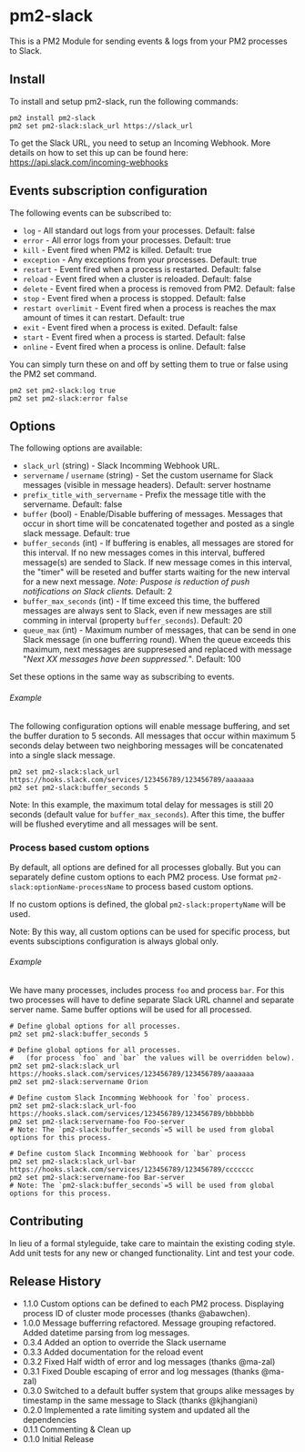 # pm2-slack

This is a PM2 Module for sending events & logs from your PM2 processes to Slack.

## Install

To install and setup pm2-slack, run the following commands:

```
pm2 install pm2-slack
pm2 set pm2-slack:slack_url https://slack_url
```

To get the Slack URL, you need to setup an Incoming Webhook. More details on how to set this up can be found here: https://api.slack.com/incoming-webhooks

## Events subscription configuration

The following events can be subscribed to:

- `log` - All standard out logs from your processes. Default: false
- `error` - All error logs from your processes. Default: true
- `kill` - Event fired when PM2 is killed. Default: true
- `exception` - Any exceptions from your processes. Default: true
- `restart` - Event fired when a process is restarted. Default: false
- `reload` - Event fired when a cluster is reloaded. Default: false
- `delete` - Event fired when a process is removed from PM2. Default: false
- `stop` - Event fired when a process is stopped. Default: false
- `restart overlimit` - Event fired when a process is reaches the max amount of times it can restart. Default: true
- `exit` - Event fired when a process is exited. Default: false
- `start` -  Event fired when a process is started. Default: false
- `online` - Event fired when a process is online. Default: false

You can simply turn these on and off by setting them to true or false using the PM2 set command.

```
pm2 set pm2-slack:log true
pm2 set pm2-slack:error false
```

## Options

The following options are available:

- `slack_url` (string) - Slack Incomming Webhook URL.
- `servername` / `username` (string) - Set the custom username for Slack messages (visible in message headers). Default: server hostname
- `prefix_title_with_servername` - Prefix the message title with the servername. Default: false
- `buffer` (bool) - Enable/Disable buffering of messages. Messages that occur in short time will be concatenated together and posted as a single slack message. Default: true
- `buffer_seconds` (int) - If buffering is enables, all messages are stored for this interval. If no new messages comes in this interval, buffered message(s) are sended to Slack. If new message comes in this interval, the "timer" will be reseted and buffer starts waiting for the new interval for a new next message. *Note: Puspose is reduction of push notifications on Slack clients.* Default: 2
- `buffer_max_seconds` (int) - If time exceed this time, the buffered messages are always sent to Slack, even if new messages are still comming in interval (property `buffer_seconds`). Default: 20
- `queue_max` (int) - Maximum number of messages, that can be send in one Slack message (in one bufferring round). When the queue exceeds this maximum, next messages are suppresesed and replaced with message "*Next XX messages have been suppressed.*". Default: 100

Set these options in the same way as subscribing to events.


###### Example

The following configuration options will enable message buffering, and set the buffer duration to 5 seconds. All messages that occur within maximum 5 seconds delay between two neighboring messages will be concatenated into a single slack message.

```
pm2 set pm2-slack:slack_url https://hooks.slack.com/services/123456789/123456789/aaaaaaa
pm2 set pm2-slack:buffer_seconds 5
```

Note: In this example, the maximum total delay for messages is still 20 seconds (default value for `buffer_max_seconds`). After this time, the buffer will be flushed
everytime and all messages will be sent.

### Process based custom options

By default, all options are defined for all processes globally.
But you can separately define custom options to each PM2 process.
Use format `pm2-slack:optionName-processName` to process based custom options.

If no custom options is defined, the global `pm2-slack:propertyName` will be used.

Note: By this way, all custom options can be used for specific process, but events subsciptions configuration is always global only.

###### Example

We have many processes, includes process `foo` and process `bar`.
For this two processes will have to define separate Slack URL channel and separate server name.
Same buffer options will be used for all processed. 

```
# Define global options for all processes.
pm2 set pm2-slack:buffer_seconds 5

# Define global options for all processes.
#   (for process `foo` and `bar` the values will be overridden below).
pm2 set pm2-slack:slack_url https://hooks.slack.com/services/123456789/123456789/aaaaaaa
pm2 set pm2-slack:servername Orion

# Define custom Slack Incomming Webhoook for `foo` process.
pm2 set pm2-slack:slack_url-foo https://hooks.slack.com/services/123456789/123456789/bbbbbbb
pm2 set pm2-slack:servername-foo Foo-server
# Note: The `pm2-slack:buffer_seconds`=5 will be used from global options for this process. 

# Define custom Slack Incomming Webhoook for `bar` process
pm2 set pm2-slack:slack_url-bar https://hooks.slack.com/services/123456789/123456789/ccccccc
pm2 set pm2-slack:servername-foo Bar-server
# Note: The `pm2-slack:buffer_seconds`=5 will be used from global options for this process. 
```
  

## Contributing

In lieu of a formal styleguide, take care to maintain the existing coding style. Add unit tests for any new or changed functionality. Lint and test your code.

## Release History
- 1.1.0 Custom options can be defined to each PM2 process.
        Displaying process ID of cluster mode processes (thanks @abawchen). 
- 1.0.0 Message bufferring refactored. Message grouping refactored.
        Added datetime parsing from log messages.
- 0.3.4 Added an option to override the Slack username
- 0.3.3 Added documentation for the reload event
- 0.3.2 Fixed Half width of error and log messages (thanks @ma-zal)
- 0.3.1 Fixed Double escaping of error and log messages (thanks @ma-zal)
- 0.3.0 Switched to a default buffer system that groups alike messages by timestamp in the same message to Slack (thanks @kjhangiani)
- 0.2.0 Implemented a rate limiting system and updated all the dependencies
- 0.1.1 Commenting & Clean up
- 0.1.0 Initial Release
